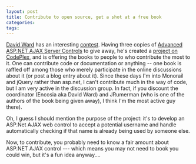 ```yaml
---
layout: post
title: Contribute to open source, get a shot at a free book
categories: 
tags: 
---
```


  <p>
    <a href="http://encosia.com/" target="_blank">David Ward</a> has an interesting <a href="http://encosia.com/2008/09/09/contribute-to-open-source-get-a-shot-at-a-free-book/" target="_blank">contest</a>.   Having three copies of <a href="http://search.barnesandnoble.com/Advanced-ASPNET-AJAX-Server-Controls/Adam-Calderon/e/9780321514448/ itm=1" target="_blank">Advanced ASP.NET AJAX Server Controls</a> to give away, he's created a <a href="http://codeplex.com/UsernameAvailability" target="_blank">project on CodePlex</a>, and is offering the books to people to who contribute the most to it.   One can contribute code or documentation or anything -- one book is raffled off among those who merely participate in the online discussions about it (or post a blog entry about it).  Since these days I'm into Monorail and jQuery rather than asp.net, I can't contribute much in the way of code, but I am very active in the discussion group.  In fact, if you discount the coordinator (Encosia aka David Ward) and JRumerman (who is one of the authors of the book being given away), I think I'm the most active guy there).</p>  <p> </p>  <p>Oh, I guess I should mention the purpose of the project: it's to develop an ASP.Net AJAX web control to accept a potential username and handle automatically checking if that name is already being used by someone else.  </p>  <p>Now, to contribute, you probably need to know a fair amount about ASP.NET AJAX control --- which means you may not need to book you could win, but it's a fun idea anyway....</p>